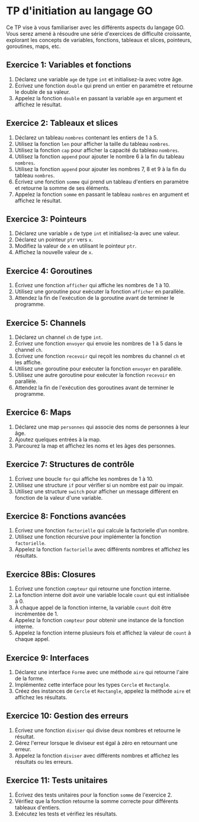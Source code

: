 # TP d'initiation au langage GO

Ce TP vise à vous familiariser avec les différents aspects du langage GO. Vous serez amené à résoudre une série d'exercices de difficulté croissante, explorant les concepts de variables, fonctions, tableaux et slices, pointeurs, goroutines, maps, etc.

## Exercice 1: Variables et fonctions

1. Déclarez une variable `age` de type `int` et initialisez-la avec votre âge.
2. Écrivez une fonction `double` qui prend un entier en paramètre et retourne le double de sa valeur.
3. Appelez la fonction `double` en passant la variable `age` en argument et affichez le résultat.

## Exercice 2: Tableaux et slices

1. Déclarez un tableau `nombres` contenant les entiers de 1 à 5.
2. Utilisez la fonction `len` pour afficher la taille du tableau `nombres`.
3. Utilisez la fonction `cap` pour afficher la capacité du tableau `nombres`.
4. Utilisez la fonction `append` pour ajouter le nombre 6 à la fin du tableau `nombres`.
5. Utilisez la fonction `append` pour ajouter les nombres 7, 8 et 9 à la fin du tableau `nombres`.
6. Écrivez une fonction `somme` qui prend un tableau d'entiers en paramètre et retourne la somme de ses éléments.
7. Appelez la fonction `somme` en passant le tableau `nombres` en argument et affichez le résultat.

## Exercice 3: Pointeurs

1. Déclarez une variable `x` de type `int` et initialisez-la avec une valeur.
2. Déclarez un pointeur `ptr` vers `x`.
3. Modifiez la valeur de `x` en utilisant le pointeur `ptr`.
4. Affichez la nouvelle valeur de `x`.

## Exercice 4: Goroutines

1. Écrivez une fonction `afficher` qui affiche les nombres de 1 à 10.
2. Utilisez une goroutine pour exécuter la fonction `afficher` en parallèle.
3. Attendez la fin de l'exécution de la goroutine avant de terminer le programme.

## Exercice 5: Channels

1. Déclarez un channel `ch` de type `int`.
2. Écrivez une fonction `envoyer` qui envoie les nombres de 1 à 5 dans le channel `ch`.
3. Écrivez une fonction `recevoir` qui reçoit les nombres du channel `ch` et les affiche.
4. Utilisez une goroutine pour exécuter la fonction `envoyer` en parallèle.
5. Utilisez une autre goroutine pour exécuter la fonction `recevoir` en parallèle.
6. Attendez la fin de l'exécution des goroutines avant de terminer le programme.

## Exercice 6: Maps

1. Déclarez une map `personnes` qui associe des noms de personnes à leur âge.
2. Ajoutez quelques entrées à la map.
3. Parcourez la map et affichez les noms et les âges des personnes.

## Exercice 7: Structures de contrôle

1. Écrivez une boucle `for` qui affiche les nombres de 1 à 10.
2. Utilisez une structure `if` pour vérifier si un nombre est pair ou impair.
3. Utilisez une structure `switch` pour afficher un message différent en fonction de la valeur d'une variable.

## Exercice 8: Fonctions avancées

1. Écrivez une fonction `factorielle` qui calcule la factorielle d'un nombre.
2. Utilisez une fonction récursive pour implémenter la fonction `factorielle`.
3. Appelez la fonction `factorielle` avec différents nombres et affichez les résultats.

## Exercice 8Bis: Closures

1. Écrivez une fonction `compteur` qui retourne une fonction interne.
2. La fonction interne doit avoir une variable locale `count` qui est initialisée à 0.
3. À chaque appel de la fonction interne, la variable `count` doit être incrémentée de 1.
4. Appelez la fonction `compteur` pour obtenir une instance de la fonction interne.
5. Appelez la fonction interne plusieurs fois et affichez la valeur de `count` à chaque appel.

## Exercice 9: Interfaces

1. Déclarez une interface `Forme` avec une méthode `aire` qui retourne l'aire de la forme.
2. Implémentez cette interface pour les types `Cercle` et `Rectangle`.
3. Créez des instances de `Cercle` et `Rectangle`, appelez la méthode `aire` et affichez les résultats.

## Exercice 10: Gestion des erreurs

1. Écrivez une fonction `diviser` qui divise deux nombres et retourne le résultat.
2. Gérez l'erreur lorsque le diviseur est égal à zéro en retournant une erreur.
3. Appelez la fonction `diviser` avec différents nombres et affichez les résultats ou les erreurs.

## Exercice 11: Tests unitaires

1. Écrivez des tests unitaires pour la fonction `somme` de l'exercice 2.
2. Vérifiez que la fonction retourne la somme correcte pour différents tableaux d'entiers.
3. Exécutez les tests et vérifiez les résultats.
